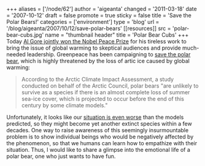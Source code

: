+++
aliases = ['/node/62']
author = 'aigeanta'
changed = '2011-03-18'
date = '2007-10-12'
draft = false
promote = true
sticky = false
title = 'Save the Polar Bears!'
categories = ['environment']
type = 'blog'
url = '/blog/aigeanta/2007/10/12/save-polar-bears'
[[resources]]
  src = 'polar-bear-cubs.jpg'
  name = "thumbnail header"
  title = 'Polar Bear Cubs'
+++
Today <a href="http://www.sfgate.com/flat/archive/2007/10/12/chronicle/archive/2007/10/12/BAU0SP0L9.html">Al Gore jointly won the Nobel Peace Prize</a> for his tireless work to bring the issue of global warming to skeptical audiences and provide much-needed leadership. Greenpeace has been campaigning to <a href="http://www.projectthinice.org/">save the polar bear</a>, which is highly threatened by the loss of artic ice caused by global warming: <blockquote>According to the Arctic Climate Impact Assessment, a study conducted on behalf of the Arctic Council, polar bears "are unlikely to survive as a species if there is an almost complete loss of summer sea-ice cover, which is projected to occur before the end of this century by some climate models."</blockquote>


<!--more-->

Unfortunately, it looks like our <a href="http://www.dailykos.com/storyonly/2007/10/11/94854/280">situation is even worse</a> than the models predicted, so they might become yet another extinct species within a few decades. One way to raise awareness of this seemingly insurmountable problem is to show individual beings who would be negatively affected by the phenomenon, so that we humans can learn how to empathize with their situation. Thus, I would like to share a glimpse into the emotional life of a polar bear, one who just wants to have fun.
